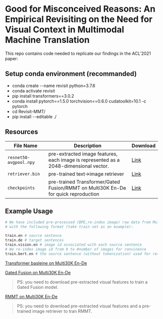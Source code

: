 # Good for Misconceived Reasons: An Empirical Revisiting on the Need for Visual Context in Multimodal Machine Translation

<!-- []() -->

This repo contains code needed to replicate our findings in the ACL’2021 paper:


## Setup conda environment (recommanded)
- conda create --name revisit python=3.7.6
- conda activate revisit
- pip install transformers==3.0.2
- conda install pytorch\==1.5.0 torchvision==0.6.0 cudatoolkit=10.1 -c pytorch
- cd Revisit-MMT/
- pip install --editable ./  


## Resources 
File Name | Description |  Download
---|---|---
`resnet50-avgpool.npy` | pre-extracted image features, each image is represented as a 2048-dimensional vector. | [Link](https://1drv.ms/u/s!AuOGIeqv1TybbQeJMw8CdqOphfA?e=l8k4df)
`retriever.bin` | pre-trained text->image retriever | [Link](https://1drv.ms/u/s!AuOGIeqv1TybbrUKf-AN3K3hxH0?e=TYTaX5)
`checkpoints` | pre-trained Transformer/Gated Fusion/RMMT on Multi30K En-De for quick reproduction | [Link](https://1drv.ms/u/s!AuOGIeqv1Tybbz8xQSenkhlHVGc?e=hKck97)

## Example Usage
```bash
# We have included pre-processed (BPE,re-index image) raw data from Multi30K En-De/Fr in the repo, 
# with the following format (take train set as an example):

train.en # source sentence
train.de # target sentences
train.vision.en # image id associated with each source sentence
# We re-index image id from 0 to #number of images for convinence
train.bert.en # the source sentence (without tokenization) used for retrieval (based on BERT)
```


[Transformer basleine on Multi30K En-De](https://github.com/LividWo/Revisit-MMT/blob/master/README-baseline.md)

[Gated Fusion on Multi30K En-De](https://github.com/LividWo/Revisit-MMT/blob/master/README-gated.md)

> PS: you need to download pre-extracted visual features to train a Gated Fusion model.

[RMMT on Multi30K En-De](https://github.com/LividWo/Revisit-MMT/blob/master/README-RMMT.md)

>PS: you need to download pre-extracted visual features and a pre-trained image retriever to tran RMMT.

